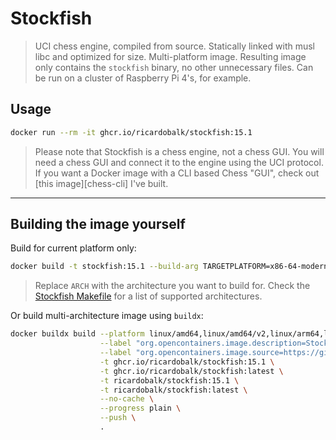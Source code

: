 # Stockfish

> UCI chess engine, compiled from source. Statically linked with musl libc and optimized for size. Multi-platform image. Resulting image only contains the `stockfish` binary, no other unnecessary files. Can be run on a cluster of Raspberry Pi 4's, for example.

## Usage

```sh
docker run --rm -it ghcr.io/ricardobalk/stockfish:15.1
```

> Please note that Stockfish is a chess engine, not a chess GUI. You will need a chess GUI and connect it to the engine using the UCI protocol.
> If you want a Docker image with a CLI based Chess "GUI", check out [this image][chess-cli] I've built.

---

## Building the image yourself

Build for current platform only:

```sh
docker build -t stockfish:15.1 --build-arg TARGETPLATFORM=x86-64-modern .
```
> Replace `ARCH` with the architecture you want to build for. Check the [Stockfish Makefile](https://github.com/official-stockfish/Stockfish/blob/master/src/Makefile) for a list of supported architectures.

Or build multi-architecture image using `buildx`:

```sh
docker buildx build --platform linux/amd64,linux/amd64/v2,linux/arm64,linux/ppc64le,linux/386,linux/arm/v7 \
                    --label "org.opencontainers.image.description=Stockfish, UCI chess engine, compiled from source. Statically linked with musl libc and optimized for size. Multi-platform image."  \
                    --label "org.opencontainers.image.source=https://github.com/ricardobalk/dockerfiles/tree/main/stockfish" \
                    -t ghcr.io/ricardobalk/stockfish:15.1 \
                    -t ghcr.io/ricardobalk/stockfish:latest \
                    -t ricardobalk/stockfish:15.1 \
                    -t ricardobalk/stockfish:latest \
                    --no-cache \
                    --progress plain \
                    --push \
                    .
```